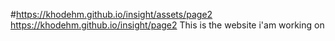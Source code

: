 #https://khodehm.github.io/insight/assets/page2
https://khodehm.github.io/insight/page2
This is the website i'am working on
